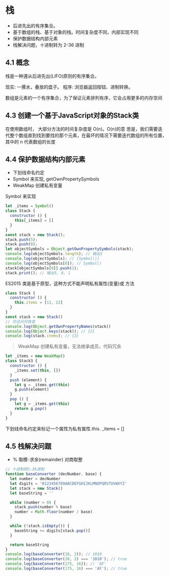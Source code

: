 # 栈
- 后进先出的有序集合。
- 基于数组的栈、基于对象的栈。时间复杂度不同，内部实现不同
- 保护数据结构内部元素
- 栈解决问题，十进制转为 2-36 进制

## 4.1 概念

栈是一种遵从后进先出(LIFO)原则的有序集合。

现实: 一摞水，叠放的盘子。
程序: 浏览器返回按钮、进制转换。

数组是元素的一个有序集合，为了保证元素排列有序，它会占用更多的内存空间

## 4.3 创建一个基于JavaScript对象的Stack类
在使用数组时， 大部分方法的时间复杂度是 O(n)。O(n)的意 思是，我们需要迭代整个数组直到找到要找的那个元素，在最坏的情况下需要迭代数组的所有位置，其中的 n 代表数组的长度

## 4.4 保护数据结构内部元素
- 下划线命名约定
- Symbol 来实现, getOwnPropertySymbols
- WeakMap 创建私有变量

Symbol 来实现
```javascript
let _items = Symbol()
class Stack {
  constructor () {
    this[_items] = []
  }
}
const stack = new Stack();
stack.push(5);
stack.push(8);
let objectSymbols = Object.getOwnPropertySymbols(stack); 
console.log(objectSymbols.length); // 输出1 
console.log(objectSymbols); // [Symbol()] 
console.log(objectSymbols[0]); // Symbol() 
stack[objectSymbols[0]].push(1);
stack.print(); // 输出5, 8, 1
```

ES2015 类是基于原型，这种方式不能声明私有属性(变量)或 方法
```javascript
class Stack {
  constructor () {
    this.items = [11, 22]
  }
}
const stack = new Stack()
// 可访问可改变
console.log(Object.getOwnPropertyNames(stack))
console.log(Object.keys(stack)); // {2}
console.log(stack.items); // {3}

```

> WeakMap 创建私有变量，无法继承成员，代码冗余

```javascript
let _items = new WeakMap()
class Stack3 {
  constructor () {
    _items.set(this, [])
  }
  push (element) {
    let g = _items.get(this)
    g.push(element)
  }
  pop () {
    let g = _items.get(this)
    return g.pop()
  }
}
```

下划线命名约定来标记一个属性为私有属性.this. _items = []

## 4.5 栈解决问题
- % 取模-求余(remainder) 对商取整

```javascript
// 十进制转2-36进制
function baseConverter (decNumber, base) {
  let number = decNumber
  let digits = '0123456789ABCDEFGHIJKLMNOPQRSTUVWXYZ'
  let stack = new Stack()
  let baseString = ''

  while (number > 0) {
    stack.push(number % base)
    number = Math.floor(number / base)
  }

  while (!stack.isEmpty()) {
    baseString += digits[stack.pop()]
  }

  return baseString
}
console.log(baseConverter(10, 2)); // 1010
console.log(baseConverter(10, 2) === '1010'); // true
console.log(baseConverter(175, 16)); // 'AF'
console.log(baseConverter(175, 16) === 'AF'); // true
```